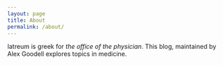 ```yaml
---
layout: page
title: About
permalink: /about/
---
```


Iatreum is greek for *the office of the physician*. This blog, maintained by Alex Goodell explores topics in medicine. 
